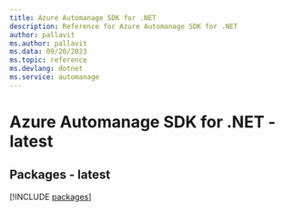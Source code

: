 ```yaml
---
title: Azure Automanage SDK for .NET
description: Reference for Azure Automanage SDK for .NET
author: pallavit
ms.author: pallavit
ms.data: 09/20/2023
ms.topic: reference
ms.devlang: dotnet
ms.service: automanage
---
```

# Azure Automanage SDK for .NET - latest
## Packages - latest
[!INCLUDE [packages](automanage-index.md)]